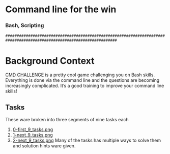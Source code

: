 # Command line for the win
### Bash, Scripting

`#######################################################################################################################`
# Background Context
[CMD CHALLENGE](https://cmdchallenge.com/) is a pretty cool game challenging
you on Bash skills. Everything is done via the command line and the questions
are becoming increasingly complicated. It’s a good training to improve your
command line skills!
## Tasks
These ware broken into three segments of nine tasks each
1. [0-first_9_tasks.png](./0-first_9_tasks.png)
2. [1-next_9_tasks.png](./1-next_9_tasks.png)
3. [2-next_9_tasks.png](./2-next_9_tasks.png)
Many of the tasks has multiple ways to solve them and solution hints ware given.
